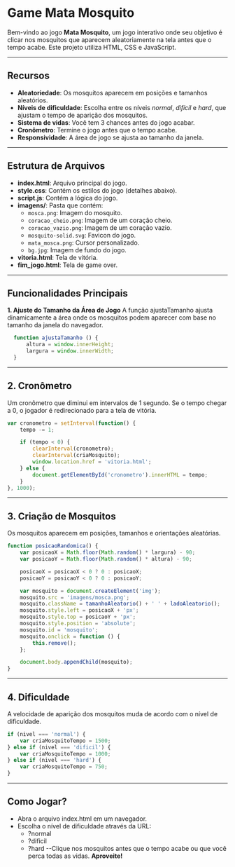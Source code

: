 # Game Mata Mosquito

Bem-vindo ao jogo **Mata Mosquito**, um jogo interativo onde seu objetivo é clicar nos mosquitos que aparecem aleatoriamente na tela antes que o tempo acabe. Este projeto utiliza HTML, CSS e JavaScript.

---

## Recursos

- **Aleatoriedade**: Os mosquitos aparecem em posições e tamanhos aleatórios.
- **Níveis de dificuldade**: Escolha entre os níveis *normal*, *difícil* e *hard*, que ajustam o tempo de aparição dos mosquitos.
- **Sistema de vidas**: Você tem 3 chances antes do jogo acabar.
- **Cronômetro**: Termine o jogo antes que o tempo acabe.
- **Responsividade**: A área de jogo se ajusta ao tamanho da janela.

---

## Estrutura de Arquivos

- **index.html**: Arquivo principal do jogo.
- **style.css**: Contém os estilos do jogo (detalhes abaixo).
- **script.js**: Contém a lógica do jogo.
- **imagens/**: Pasta que contém:
  - `mosca.png`: Imagem do mosquito.
  - `coracao_cheio.png`: Imagem de um coração cheio.
  - `coracao_vazio.png`: Imagem de um coração vazio.
  - `mosquito-solid.svg`: Favicon do jogo.
  - `mata_mosca.png`: Cursor personalizado.
  - `bg.jpg`: Imagem de fundo do jogo.
- **vitoria.html**: Tela de vitória.
- **fim_jogo.html**: Tela de game over.

---

## Funcionalidades Principais
**1. Ajuste do Tamanho da Área de Jogo**
A função ajustaTamanho ajusta dinamicamente a área onde os mosquitos podem aparecer com base no tamanho da janela do navegador.

```javascript
  function ajustaTamanho () {
      altura = window.innerHeight;
      largura = window.innerWidth;
  }
```
---

## 2. Cronômetro
Um cronômetro que diminui em intervalos de 1 segundo. Se o tempo chegar a 0, o jogador é redirecionado para a tela de vitória.

```javascript
var cronometro = setInterval(function() {
    tempo -= 1;

    if (tempo < 0) {
        clearInterval(cronometro);
        clearInterval(criaMosquito);
        window.location.href = 'vitoria.html';
    } else {
        document.getElementById('cronometro').innerHTML = tempo;
    }
}, 1000);
```
---

## 3. Criação de Mosquitos
Os mosquitos aparecem em posições, tamanhos e orientações aleatórias.

```javascript
function posicaoRandomica() {
    var posicaoX = Math.floor(Math.random() * largura) - 90;
    var posicaoY = Math.floor(Math.random() * altura) - 90;

    posicaoX = posicaoX < 0 ? 0 : posicaoX;
    posicaoY = posicaoY < 0 ? 0 : posicaoY;

    var mosquito = document.createElement('img');
    mosquito.src = 'imagens/mosca.png';
    mosquito.className = tamanhoAleatorio() + ' ' + ladoAleatorio();
    mosquito.style.left = posicaoX + 'px';
    mosquito.style.top = posicaoY + 'px';
    mosquito.style.position = 'absolute';
    mosquito.id = 'mosquito';
    mosquito.onclick = function () {
        this.remove();
    };

    document.body.appendChild(mosquito);
}
```
---

## 4. Dificuldade
A velocidade de aparição dos mosquitos muda de acordo com o nível de dificuldade.

``` javascript
if (nivel === 'normal') {
    var criaMosquitoTempo = 1500;
} else if (nivel === 'dificil') {
    var criaMosquitoTempo = 1000;
} else if (nivel === 'hard') {
    var criaMosquitoTempo = 750;
}
```

---

## Como Jogar?
- Abra o arquivo index.html em um navegador.
- Escolha o nível de dificuldade através da URL:
  - ?normal
  - ?dificil
  - ?hard
--Clique nos mosquitos antes que o tempo acabe ou que você perca todas as vidas.
**Aproveite!**
